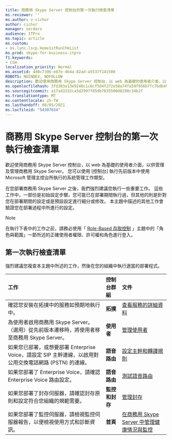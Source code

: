 ```yaml
---
title: 商務用 Skype Server 控制台的第一次執行檢查清單
ms.reviewer: ''
ms.author: v-cichur
author: cichur
manager: serdars
audience: ITPro
ms.topic: article
ms.custom:
- ms.lync.lscp.Home1stRunChkList
ms.prod: skype-for-business-itpro
f1.keywords:
- CSH
localization_priority: Normal
ms.assetid: 4d0c7306-e87e-464a-82ad-a5537f141500
ROBOTS: NOINDEX, NOFOLLOW
description: 歡迎使用商務用 Skype Server 控制台，以 web 為基礎的使用者介面，以供管理及管理商務用 Skype Server。 您可以使用 [控制台] 執行先前版本中使用 Microsoft 管理主控台所執行的系統管理工作類型。
ms.openlocfilehash: 3fd383a13e9248c1c6cf5d4f272e58a74fa59f956b7fc7bdb494a789d1028ba6
ms.sourcegitcommit: a17ad3332ca5d2997f85db7835500d8190c34b2f
ms.translationtype: MT
ms.contentlocale: zh-TW
ms.lasthandoff: 08/05/2021
ms.locfileid: "54307634"
---
```

# <a name="first-run-checklist-for-skype-for-business-server-control-panel"></a>商務用 Skype Server 控制台的第一次執行檢查清單

歡迎使用商務用 Skype Server 控制台，以 web 為基礎的使用者介面，以供管理及管理商務用 Skype Server。 您可以使用 [控制台] 執行先前版本中使用 Microsoft 管理主控台所執行的系統管理工作類型。

在您部署商務用 Skype Server 之後，我們強烈建議您執行一些重要工作。 這些工作中，一部份是初始設定步驟，您可能已在部署期間執行過，但其他的則是針對您在部署期間的設定或是預設設定進行細分或修改。 本主題中描述的其他工作會驗證您在部署過程中所進行的設定。

> [!NOTE]
> 在執行下表中的工作之前，請務必使用「 [Role-Based 存取控制](/previous-versions/office/lync-server-2013/lync-server-2013-planning-for-role-based-access-control) 」主題中的「角色與範圍」一節所述的正確使用者權限、許可權和角色進行登入。

## <a name="first-run-checklist"></a>第一次執行檢查清單

強烈建議您複查本主題中所述的工作，然後在您的組織中執行適當的部署程式。

|**工作**|**控制台群組**|**文件**|
|:-----|:-----|:-----|
|確認您安裝在拓撲中的服務如預期地執行中。  <br/> |**拓撲** <br/> |[查看服務的詳細資料](/previous-versions/office/lync-server-2013/lync-server-2013-view-details-about-a-service) <br/> |
|為使用者啟用商務用 Skype Server。 （選用）從先前版本遷移時，將使用者移至商務用 Skype Server。  <br/> |**使用者** <br/> |[管理使用者](/previous-versions/office/lync-server-2013/lync-server-2013-user-accounts-enabled-for-lync-server) <br/> |
|如果您已部署，或想要部署 Enterprise Voice，請設定 SIP 主幹連線，以啟用對公用交換電話網路 (PSTN) 的連線。  <br/> |**語音路由** <br/> |[設定主幹和轉譯規則](/previous-versions/office/lync-server-2013/lync-server-2013-configuring-trunks) <br/> |
|如果您部署了 Enterprise Voice，請確認 Enterprise Voice 路由設定。  <br/> |**語音路由** <br/> |[測試語音路由](/previous-versions/office/lync-server-2013/lync-server-2013-test-voice-routing) <br/> |
|如果您部署了封存伺服器，請確認封存原則和設定符合您組織的規範需要。  <br/> |**監控和封存** <br/> |[管理封存](/previous-versions/office/lync-server-2013/lync-server-2013-managing-archiving) <br/> |
|如果您部署了監控伺服器，請檢視監控伺服器報告，以便檢視使用方式和診斷資訊。  <br/> |**首頁** <br/> |[在商務用 Skype Server 中管理健康情況與監控](../../../manage/health-and-monitoring/health-and-monitoring.md) <br/> |